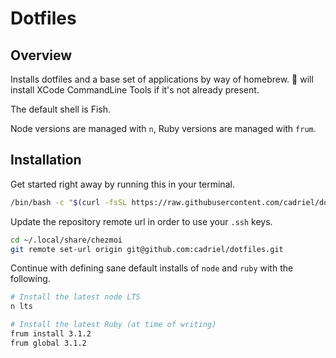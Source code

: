 # Dotfiles

## Overview

Installs dotfiles and a base set of applications by way of homebrew. 🍺 will install XCode CommandLine Tools if it's not already present.

The default shell is Fish.

Node versions are managed with `n`, Ruby versions are managed with `frum`.

## Installation

Get started right away by running this in your terminal.

```bash
/bin/bash -c "$(curl -fsSL https://raw.githubusercontent.com/cadriel/dotfiles/HEAD/install.sh)"
```

Update the repository remote url in order to use your `.ssh` keys.

```bash
cd ~/.local/share/chezmoi
git remote set-url origin git@github.com:cadriel/dotfiles.git
```

Continue with defining sane default installs of `node` and `ruby` with the following.

```bash
# Install the latest node LTS
n lts

# Install the latest Ruby (at time of writing)
frum install 3.1.2
frum global 3.1.2
```
